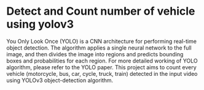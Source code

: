 # Detect and Count number of vehicle using yolov3

You Only Look Once (YOLO) is a CNN architecture for performing real-time object detection. The algorithm applies a single neural network to the full image, and then divides the image into regions and predicts bounding boxes and probabilities for each region. For more detailed working of YOLO algorithm, please refer to the YOLO paper.
This project aims to count every vehicle (motorcycle, bus, car, cycle, truck, train) detected in the input video using YOLOv3 object-detection algorithm.


